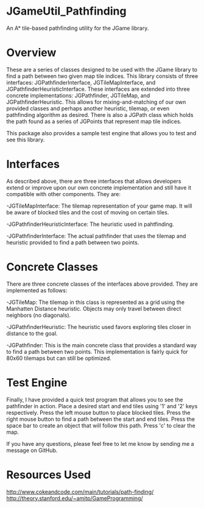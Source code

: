JGameUtil_Pathfinding
=====================

An A* tile-based pathfinding utility for the JGame library.

Overview
========

These are a series of classes designed to be used with the JGame library to find a path between two given map tile 
indices. This library consists of three interfaces: JGPathfinderInterface, JGTileMapInterface, and
JGPathfinderHeuristicInterface. These interfaces are extended into three concrete implementations: JGPathfinder,
JGTileMap, and JGPathfinderHeuristic. This allows for mixing-and-matching of our own provided classes and
perhaps another heuristic, tilemap, or even pathfinding algorithm as desired. There is also a JGPath class which 
holds the path found as a series of JGPoints that represent map tile indices.

This package also provides a sample test engine that allows you to test and see this library.

Interfaces
==========

As described above, there are three interfaces that allows developers extend or improve upon our own concrete 
implementation and still have it compatible with other components. They are:

  -JGTileMapInterface: The tilemap representation of your game map. It will be aware of blocked tiles and 
  the cost of moving on certain tiles.
  
  -JGPathfinderHeuristicInterface: The heuristic used in pahtfinding.
  
  -JGPathfinderInterface: The actual pathfinder that uses the tilemap and heuristic provided to find a path
  between two points.
  
Concrete Classes
================

There are three concrete classes of the interfaces above provided. They are implemented as follows:

  -JGTileMap: The tilemap in this class is represented as a grid using the Manhatten Distance heuristic. Objects may
  only travel between direct neighbors (no diagonals).
  
  -JGPathfinderHeuristic: The heuristic used favors exploring tiles closer in distance to the goal.
  
  -JGPathfinder: This is the main concrete class that provides a standard way to find a path between two points. 
  This implementation is fairly quick for 80x60 tilemaps but can still be optimized.
  
Test Engine
===========

Finally, I have provided a quick test program that allows you to see the pathfinder in action. Place a desired 
start and end tiles using '1' and '2' keys respectively. Press the left mouse button to place blocked tiles. Press
the right mouse button to find a path between the start and end tiles. Press the space bar to create an object that 
will follow this path. Press 'c' to clear the map.

If you have any questions, please feel free to let me know by sending me a message on GitHub.

Resources Used
==============

http://www.cokeandcode.com/main/tutorials/path-finding/
http://theory.stanford.edu/~amitp/GameProgramming/

